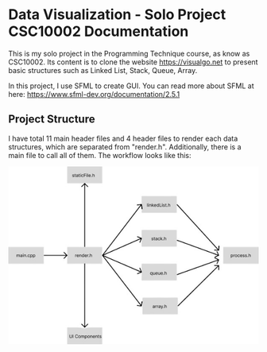 # Data Visualization - Solo Project CSC10002 Documentation 
This is my solo project in the Programming Technique course, as know as CSC10002. Its content is to clone the website https://visualgo.net to present basic 
structures such as Linked List, Stack, Queue, Array.

In this project, I use SFML to create GUI. You can read more about SFML at here: https://www.sfml-dev.org/documentation/2.5.1

## Project Structure 
I have total 11 main header files and 4 header files to render each data structures, which are separated from "render.h". Additionally, there is 
a main file to call all of them. The workflow looks like this:


![test](https://github.com/CaoHuuKhuongDuy/Data-visualization/blob/main/media/img/workFlow_rm-removebg-preview.jpg)
